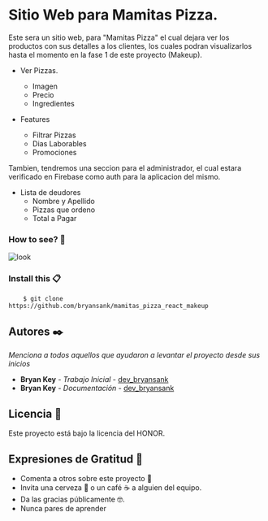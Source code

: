 # Sitio Web para Mamitas Pizza.

Este sera un sitio web, para "Mamitas Pizza" el cual dejara ver los productos con sus detalles a los clientes, los cuales podran visualizarlos hasta el momento en la fase 1 de este proyecto (Makeup). 

-   Ver Pizzas.
    *   Imagen
    *   Precio
    *   Ingredientes

-   Features
    *   Filtrar Pizzas
    *   Dias Laborables
    *   Promociones


Tambien, tendremos una seccion para el administrador, el cual estara verificado en Firebase como auth para la aplicacion del mismo.

-   Lista de deudores
    *   Nombre y Apellido
    *   Pizzas que ordeno
    *   Total a Pagar

### How to see? 🤖
![look](https://user-images.githubusercontent.com/52433472/180785497-ae307b05-61dc-4b15-9a99-77a5c254c22b.png)

### Install this 📋

~~~
    $ git clone https://github.com/bryansank/mamitas_pizza_react_makeup 
~~~

## Autores ✒️

_Menciona a todos aquellos que ayudaron a levantar el proyecto desde sus inicios_

* **Bryan Key** - *Trabajo Inicial* - [dev_bryansank](https://github.com/bryansank)
* **Bryan Key** - *Documentación* - [dev_bryansank](https://github.com/bryansank) 

## Licencia 📄

Este proyecto está bajo la licencia del HONOR.

## Expresiones de Gratitud 🎁

* Comenta a otros sobre este proyecto 📢
* Invita una cerveza 🍺 o un café ☕ a alguien del equipo. 
* Da las gracias públicamente 🤓.
* Nunca pares de aprender
~~~Testing


